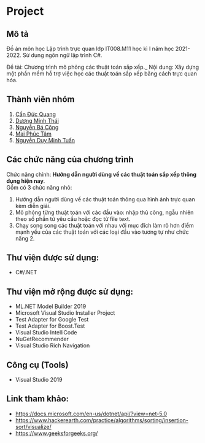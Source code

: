 # Project

## Mô tả
Đồ án môn học Lập trình trực quan lớp IT008.M11 học kì I năm học 2021-2022. Sử dụng ngôn ngữ lập trình C#.

Đề tài: Chương trình mô phỏng các thuật toán sắp xếp._
Nội dung: Xây dựng một phần mềm hỗ trợ việc học các thuật toán sắp xếp bằng cách trực quan hóa.

## Thành viên nhóm
1. [Cấn Đức Quang](https://github.com/quangbruh123)
2. [Dương Minh Thái](https://github.com/thaiduong1705)
3. [Nguyễn Bá Công](https://github.com/bcong017)
4. [Mai Phúc Tâm](https://github.com/Hew01)
5. [Nguyễn Duy Minh Tuấn](https://github.com/wtf420)

## Các chức năng của chương trình
Chức năng chính: **Hướng dẫn người dùng về các thuật toán sắp xếp thông dụng hiện nay**.\
Gồm có 3 chức năng nhỏ:
  1. Hướng dẫn người dùng về các thuật toán thông qua hình ảnh trực quan kèm diễn giải.
  2. Mô phỏng từng thuật toán với các đầu vào: nhập thủ công, ngẫu nhiên theo số phần tử yêu cầu hoặc đọc từ file text.
  3. Chạy song song các thuật toán với nhau với mục đích làm rõ hơn điểm mạnh yếu của các thuật toán với các loại đầu vào tương tự như chức năng 2.

## Thư viện được sử dụng:
- C#/.NET

## Thư viện mở rộng được sử dụng:
- ML.NET Model Builder 2019
- Microsoft Visual Studio Installer Project
- Test Adapter for Google Test
- Test Adapter for Boost.Test
- Visual Studio IntelliCode
- NuGetRecommender
- Visual Studio Rich Navigation

## Công cụ (Tools)
- Visual Studio 2019

## Link tham khảo:
- https://docs.microsoft.com/en-us/dotnet/api/?view=net-5.0
- https://www.hackerearth.com/practice/algorithms/sorting/insertion-sort/visualize/
- https://www.geeksforgeeks.org/
